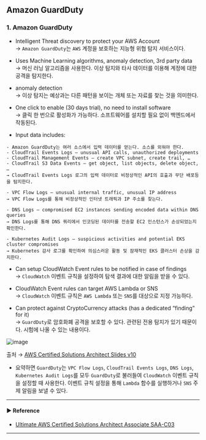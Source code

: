 ## Amazon GuardDuty
### 1. Amazon GuardDuty
- Intelligent Threat discovery to protect your AWS Account  
→ `Amazon GuardDuty`는 `AWS` 계정을 보호하는 지능형 위협 탐지 서비스이다.

- Uses Machine Learning algorithms, anomaly detection, 3rd party data  
→ 머신 러닝 알고리즘을 사용한다. 이상 탐지와 타사 데이터를 이용해 계정에 대한 공격을 탐지한다.

- anomaly detection  
→ 이상 탐지는 예상과는 다른 패턴을 보이는 개체 또는 자료를 찾는 것을 의미한다.

- One click to enable (30 days trial), no need to install software  
→ 클릭 한 번으로 활성화가 가능하다. 소프트웨어를 설치할 필요 없이 백엔드에서 작동된다.

- Input data includes:
~~~
- Amazon GuardDuty는 여러 소스에서 입력 데이터를 얻는다. 소스를 외워야 한다.
- CloudTrail Events Logs – unusual API calls, unauthorized deployments
- CloudTrail Management Events – create VPC subnet, create trail, …
- CloudTrail S3 Data Events – get object, list objects, delete object, …
→ CloudTrail Events Logs 로그의 입력 데이터로 비정상적인 API의 호출과 무단 배포등을 탐지한다.

- VPC Flow Logs – unusual internal traffic, unusual IP address
→ VPC Flow Logs를 통해 비정상적인 인터넷 트래픽과 IP 주소를 찾는다.

- DNS Logs – compromised EC2 instances sending encoded data within DNS queries
→ DNS Logs를 통해 DNS 쿼리에서 인코딩된 데이터를 전송할 EC2 인스턴스가 손상되었는지 확인한다.

- Kubernetes Audit Logs – suspicious activities and potential EKS cluster compromises
→ Kubernetes 감사 로그를 확인하여 의심스러운 활동 및 잠재적인 EKS 클러스터 손상을 감지한다.
~~~

- Can setup CloudWatch Event rules to be notified in case of findings  
→ `CloudWatch` 이벤트 규칙을 설정하여 탐색 결과에 대한 알림을 받을 수 있다.

- CloudWatch Event rules can target AWS Lambda or SNS  
→ `CloudWatch` 이벤트 규칙은 `AWS Lambda` 또는 `SNS`를 대상으로 지정 가능하다.

- Can protect against CryptoCurrency attacks (has a dedicated “finding” for it)  
→ `GuardDuty`로 암호화폐 공격을 보호할 수 있다. 관련된 전용 탐지가 있기 때문이다. 시험에 나올 수 있는 내용이다.

![image](https://github.com/sanguk2794/AWS/assets/97398071/a9e945a4-78f6-4fc7-ba35-64740fcacdd9)

출처 → [AWS Certified Solutions Architect Slides v10](https://courses.datacumulus.com/downloads/certified-solutions-architect-pn9/)

- 요약하면 `GuardDuty`는 `VPC Flow Logs`, `CloudTrail Events Logs`, `DNS Logs`, `Kubernetes Audit Logs`를 모두 `GuardDuty`로 불러들여 `CloudWatch` 이벤트 규칙을 설정할 때 사용한다. 이벤트 규칙 설정을 통해 `Lambda` 함수를 실행하거나 `SNS` 주제 알림을 보낼 수 있다.

---
#### ▶ Reference
- [Ultimate AWS Certified Solutions Architect Associate SAA-C03](https://www.udemy.com/course/aws-certified-solutions-architect-associate-saa-c03/)
---
